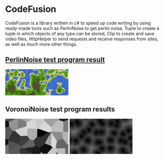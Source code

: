 <h1>CodeFusion</h1>
<p>CodeFusion is a library written in c# to speed up code writing by using ready-made tools such as PerlinNoise to get perlin noise, Tuple to create a tuple in which objects of any type can be stored, Clip to create and save video files, HttpHelper to send requests and receive responses from sites, as well as much more other things.</p>

<a href="https://youtu.be/t4e9Ow4CSoM?si=MOz0XEiNU00bDQjU"><h2>PerlinNoise test program result</h2><img width="40%" src="Test/bin/Debug/net7.0-windows/res/perlin/frame_0.png"></a>


<h2>VoronoiNoise test program results</h2>
<a href="https://youtu.be/BOmF8rtIipY?si=UrZ2eCbogaeZxE_B"><img width="40%" src="Test/bin/Debug/net7.0-windows/res/voronoi/height/frame_0.png"></a>
<a href="https://youtu.be/BOmF8rtIipY?si=UrZ2eCbogaeZxE_B"><img width="40%" src="Test/bin/Debug/net7.0-windows/res/voronoi/distance/frame_0.png"></a>
